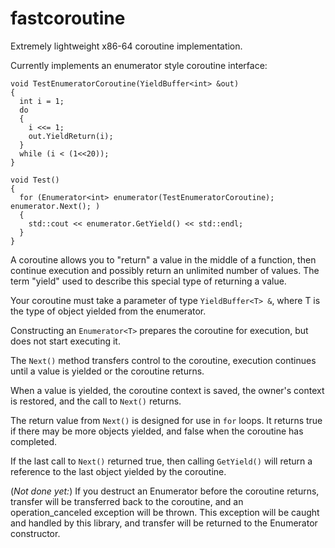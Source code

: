 fastcoroutine
=============

Extremely lightweight x86-64 coroutine implementation.

Currently implements an enumerator style coroutine interface:

    void TestEnumeratorCoroutine(YieldBuffer<int> &out)
    {
      int i = 1;
      do
      {
        i <<= 1;
        out.YieldReturn(i);
      }
      while (i < (1<<20));
    }

    void Test()
    {
      for (Enumerator<int> enumerator(TestEnumeratorCoroutine); enumerator.Next(); )
      {
        std::cout << enumerator.GetYield() << std::endl;
      }
    }

A coroutine allows you to "return" a value in the middle of a function,
then continue execution and possibly return an unlimited number of values.
The term "yield" used to describe this special type of returning a value.

Your coroutine must take a parameter of type `YieldBuffer<T> &`, where T
is the type of object yielded from the enumerator.

Constructing an `Enumerator<T>` prepares the coroutine for execution, but
does not start executing it.

The `Next()` method transfers control to the coroutine, execution continues
until a value is yielded or the coroutine returns.

When a value is yielded, the coroutine context is saved, the owner's
context is restored, and the call to `Next()` returns.

The return value from `Next()` is designed for use in `for` loops. It returns
true if there may be more objects yielded, and false when the coroutine
has completed.

If the last call to `Next()` returned true, then calling `GetYield()` will
return a reference to the last object yielded by the coroutine.

(*Not done yet:*) If you destruct an Enumerator<T> before the coroutine returns,
transfer will be transferred back to the coroutine, and an operation_canceled
exception will be thrown. This exception will be caught and handled by this
library, and transfer will be returned to the Enumerator<T> constructor.
